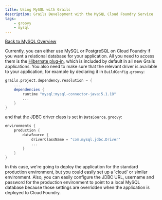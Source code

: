 ```yaml
---
title: Using MySQL with Grails
description: Grails Development with the MySQL Cloud Foundry Service
tags:
    - groovy
    - mysql
---
```


[Back to MySQL Overview](/services/mysql/mysql-overview.html)

Currently, you can either use MySQL or PostgreSQL on Cloud Foundry if you want a relational database for your application.
All you need to access them is the [Hibernate plug-in](http://grails.org/plugin/hibernate), which is included by default
in all new Grails applications. You also need to make sure that the relevant driver is available to your application,
for example by declaring it in `BuildConfig.groovy`:

``` groovy
grails.project.dependency.resolution = {
    ...
    dependencies {
        runtime "mysql:mysql-connector-java:5.1.18"
        ...
    }
}
```

and that the JDBC driver class is set in `DataSource.groovy`:

``` groovy
environments {
    production {
        dataSource {
            driverClassName = "com.mysql.jdbc.Driver"
            ...
        }
    }
}
```

In this case, we're going to deploy the application for the standard production environment, but you could easily set
up a 'cloud' or similar environment. Also, you can easily configure the JDBC URL, username and password for the production
environment to point to a local MySQL database because those settings are overridden when the application is deployed to Cloud Foundry.
